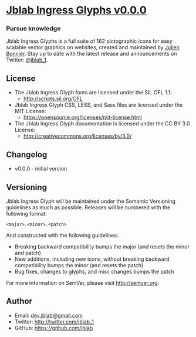 # [Jblab Ingress Glyphs v0.0.0](https://jblab.info)
### Pursue knowledge

Jblab Ingress Glyphs is a full suite of 162 pictographic icons for easy scalable vector graphics on websites,
created and maintained by [Julien Bonnier](https://twitter.com/jblab_1).
Stay up to date with the latest release and announcements on Twitter:
[@jblab_1](http://twitter.com/jblab_1).

## License
- The Jblab Ingress Glyph fonts are licensed under the SIL OFL 1.1:
  - http://scripts.sil.org/OFL
- Jblab Ingress Glyph CSS, LESS, and Sass files are licensed under the MIT License:
  - https://opensource.org/licenses/mit-license.html
- The Jblab Ingress Glyph documentation is licensed under the CC BY 3.0 License:
  - http://creativecommons.org/licenses/by/3.0/

## Changelog
- v0.0.0 - initial version

## Versioning

Jblab Ingress Glyph will be maintained under the Semantic Versioning guidelines as much as possible. Releases will be numbered
with the following format:

`<major>.<minor>.<patch>`

And constructed with the following guidelines:

* Breaking backward compatibility bumps the major (and resets the minor and patch)
* New additions, including new icons, without breaking backward compatibility bumps the minor (and resets the patch)
* Bug fixes, changes to glyphs, and misc changes bumps the patch

For more information on SemVer, please visit http://semver.org.

## Author
- Email: dev.jblab@gmail.com
- Twitter: http://twitter.com/jblab_1
- GitHub: https://github.com/jblab


